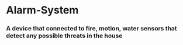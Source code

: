 # Alarm-System
### A device that connected to fire, motion, water sensors that detect any possible threats in the house
